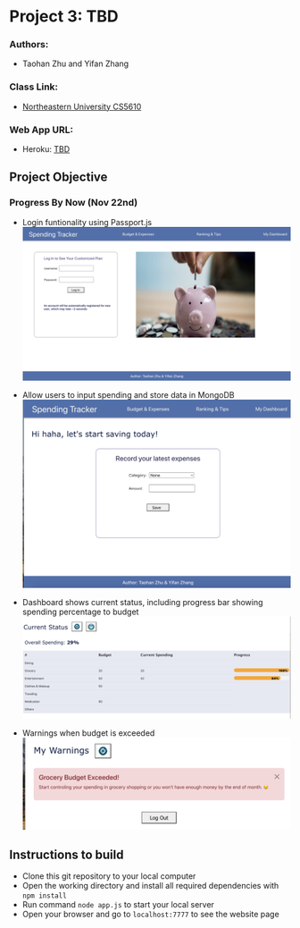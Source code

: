 # Project 3: TBD

### Authors:

- Taohan Zhu and Yifan Zhang

### Class Link:

- [Northeastern University CS5610](https://johnguerra.co/lectures/webDevelopment_fall2022/)

### Web App URL:

- Heroku: [TBD](TBD)

## Project Objective

### Progress By Now (Nov 22nd)
- Login funtionality using Passport.js
![login page](client/src/images/login-page.png)
- Allow users to input spending and store data in MongoDB
![budget page](client/src/images/budget-page.png)
- Dashboard shows current status, including progress bar showing spending 
percentage to budget
![status table](client/src/images/status-table.png)

- Warnings when budget is exceeded
![warning](client/src/images/warnings.png)



## Instructions to build

- Clone this git repository to your local computer
- Open the working directory and install all required dependencies with `npm install`
- Run command `node app.js` to start your local server
- Open your browser and go to `localhost:7777` to see the website page